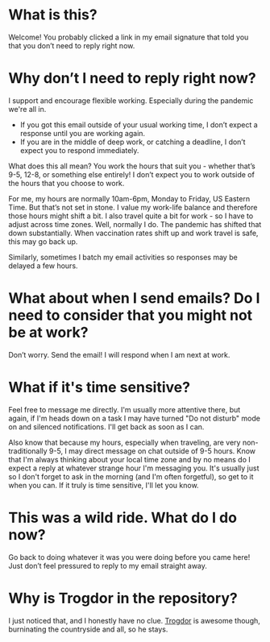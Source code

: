 # What is this?

Welcome! You probably clicked a link in my email signature that told you that you don’t need to reply right now.

# Why don’t I need to reply right now?

I support and encourage flexible working. Especially during the pandemic we're all in.

* If you got this email outside of your usual working time, I don’t expect a response until you are working again.
* If you are in the middle of deep work, or catching a deadline, I don’t expect you to respond immediately.
 
What does this all mean? You work the hours that suit you - whether that’s 9-5, 12-8, or something else entirely! I don’t expect you to work outside of the hours that you choose to work.

For me, my hours are normally 10am-6pm, Monday to Friday, US Eastern Time. But that’s not set in stone. I value my work-life balance and therefore those hours might shift a bit. I also travel quite a bit for work - so I have to adjust across time zones. Well, normally I do. The pandemic has shifted that down substantially. When vaccination rates shift up and work travel is safe, this may go back up.

Similarly, sometimes I batch my email activities so responses may be delayed a few hours.

# What about when I send emails? Do I need to consider that you might not be at work?

Don’t worry. Send the email! I will respond when I am next at work.

# What if it's time sensitive?

Feel free to message me directly. I'm usually more attentive there, but again, if I'm heads down on a task I may have turned "Do not disturb" mode on and silenced notifications. I'll get back as soon as I can.

Also know that because my hours, especially when traveling, are very non-traditionally 9-5, I may direct message on chat outside of 9-5 hours. Know that I'm always thinking about your local time zone and by no means do I expect a reply at whatever strange hour I'm messaging you. It's usually just so I don't forget to ask in the morning (and I'm often forgetful), so get to it when you can. If it truly is time sensitive, I'll let you know.

# This was a wild ride. What do I do now?

Go back to doing whatever it was you were doing before you came here! Just don’t feel pressured to reply to my email straight away.

# Why is Trogdor in the repository?

I just noticed that, and I honestly have no clue. [Trogdor](https://www.youtube.com/watch?v=90X5NJleYJQ) is awesome though, burninating the countryside and all, so he stays.
